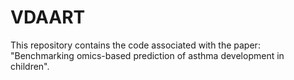 # VDAART
This repository contains the code associated with the paper: "Benchmarking omics-based prediction of asthma development in children".

